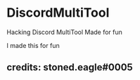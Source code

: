# DiscordMultiTool
Hacking Discord MultiTool Made for fun


I made this for fun

## credits: stoned.eagle#0005

